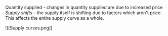 Quantity supplied - changes in quantity supplied are due to increased price
*Supply shifts* - the supply itself is shifting due to factors which aren't price. This affects the entire supply curve as a whole.

![[Supply curves.png]]

